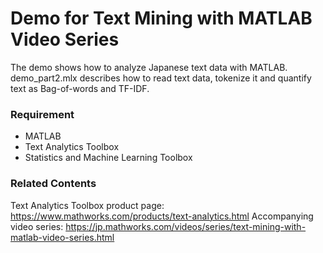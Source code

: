# Demo for Text Mining with MATLAB Video Series

The demo shows how to analyze Japanese text data with MATLAB. demo_part2.mlx describes how to read text data, tokenize it and quantify text as Bag-of-words and TF-IDF.

### Requirement

- MATLAB
- Text Analytics Toolbox
- Statistics and Machine Learning Toolbox

### Related Contents

Text Analytics Toolbox product page: https://www.mathworks.com/products/text-analytics.html
Accompanying video series: https://jp.mathworks.com/videos/series/text-mining-with-matlab-video-series.html


